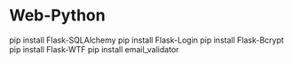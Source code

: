 # Web-Python
pip install Flask-SQLAlchemy
pip install Flask-Login
pip install Flask-Bcrypt
pip install Flask-WTF
pip install email_validator
